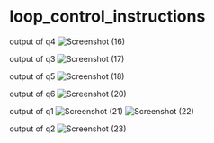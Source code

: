 # loop_control_instructions

output of q4
![Screenshot (16)](https://user-images.githubusercontent.com/109476637/204253824-a15d288f-6dcf-4e26-ba05-0a2c1fbd174d.png)





output of q3
![Screenshot (17)](https://user-images.githubusercontent.com/109476637/204261913-ba7bc385-0a6a-4ecc-8d55-1f723a124a25.png)





output of q5
![Screenshot (18)](https://user-images.githubusercontent.com/109476637/204290511-1172ad77-96a1-486e-8451-5382b7f0b02a.png)





output of q6
![Screenshot (20)](https://user-images.githubusercontent.com/109476637/204299775-f02be1e2-49e4-40e5-95ed-c4d40a22f91f.png)





output of q1
![Screenshot (21)](https://user-images.githubusercontent.com/109476637/204302948-3d9b2d2b-0fd5-40b4-b738-de418f6c4ed8.png)
![Screenshot (22)](https://user-images.githubusercontent.com/109476637/204302987-4c878e17-e4e6-4b1d-b176-01758da5d52a.png)





output of q2
![Screenshot (23)](https://user-images.githubusercontent.com/109476637/204336983-87e155f8-95df-4d4a-a024-a7a4391c3357.png)
